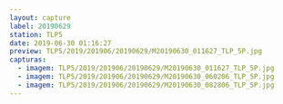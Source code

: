 ```yaml
---
layout: capture
label: 20190629
station: TLP5
date: 2019-06-30 01:16:27
preview: TLP5/2019/201906/20190629/M20190630_011627_TLP_5P.jpg
capturas:
  - imagem: TLP5/2019/201906/20190629/M20190630_011627_TLP_5P.jpg
  - imagem: TLP5/2019/201906/20190629/M20190630_060206_TLP_5P.jpg
  - imagem: TLP5/2019/201906/20190629/M20190630_082806_TLP_5P.jpg
---
```


